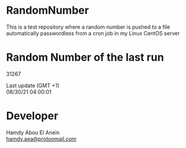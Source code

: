 # RandomNumber    
This is a test repository where a random number is pushed to a file automatically passwordless from a cron job in my Linux CentOS server    
# Random Number of the last run   
31267
      
Last update (GMT +1)    
08/30/21 04:00:01
# Developer    
Hamdy Abou El Anein   
hamdy.aea@protonmail.com
